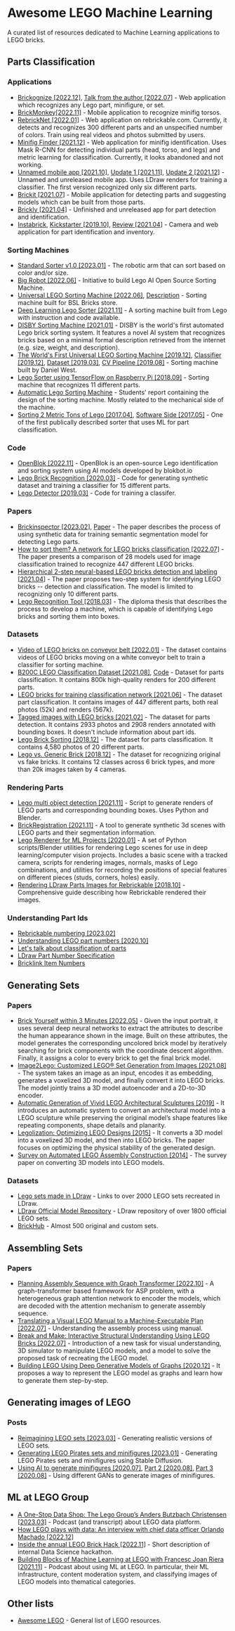 # Awesome LEGO Machine Learning
A curated list of resources dedicated to Machine Learning applications to LEGO bricks.

## Parts Classification
### Applications
* [Brickognize [2022.12]](https://brickognize.com/), [Talk from the author [2022.07]](https://www.youtube.com/watch?v=bzyG4Wf1Nkc) - Web application which recognizes any Lego part, minifigure, or set.
* [BrickMonkey[2022.11]](https://brickmonkey.app/) - Mobile application to recognize minifig torsos.
* [RebrickNet [2022.01]](https://rebrickable.com/rebricknet/) - Web application on rebrickable.com. Currently, it detects and recognizes 300 different parts and an unspecified number of colors. Train using real videos and photos submitted by users.
* [Minifig Finder [2021.12]](https://www.minifigfinder.com/) - Web application for minifig identification. Uses Mask R-CNN for detecting individual parts (head, torso, and legs) and metric learning for classification. Currently, it looks abandoned and not working.
* [Unnamed mobile app [2021.10]](https://www.reddit.com/r/lego/comments/j7fzme/i_have_created_an_app_that_can_recognise_lego/), [Update 1 [2021.11]](https://www.reddit.com/r/lego/comments/jmsq5a/update_on_my_lego_recognition_app/), [Update 2 [2021.12]](https://www.reddit.com/r/lego/comments/k81z9g/update_about_my_lego_recognition_app_some/) - Unnamed and unreleased mobile app. Uses LDraw renders for training a classifier. The first version recognized only six different parts.
* [Brickit [2021.07]](https://brickit.app/) - Mobile application for detecting parts and suggesting models which can be built from those parts. 
* [Brickly [2021.04]](https://www.facebook.com/bricklyapp) - Unfinished and unreleased app for part detection and identification.
* [Instabrick](https://www.instabrick.org/), [Kickstarter [2019.10]](https://www.kickstarter.com/projects/piqabrick/piqabrick/description), [Review [2021.04]](https://brickset.com/article/58811/review-instabrick-part-identification-system) - Camera and web application for part identification and inventory.

### Sorting Machines
* [Standard Sorter v1.0 [2023.01]](https://www.thirdarmrobotics.com/q_and_a.html) - The robotic arm that can sort based on color and/or size.
* [Big Robot [2022.06]](https://www.youtube.com/watch?v=Uj8ePOJEUdU) - Initiative to build Lego AI Open Source Sorting Machine.
* [Universal LEGO Sorting Machine [2022.06]](https://www.youtube.com/watch?v=9OO0SsRy6FE), [Description](https://www.robotminor.nl/the-lego-sorter-bsl-bricks/) - Sorting machine built for BSL Bricks store.
* [Deep Learning Lego Sorter [2021.11]](https://www.streamhead.com/3d%20printing/ai/2021/11/01/deep-learning-lego-sorting.html) - A sorting machine built from Lego with instruction and code available.
* [DISBY Sorting Machine [2021.01]](https://rbtx.com/en/solutions/disby-first-automatic-lego-bricks-sorting-system) - DISBY is the world's first automated Lego brick sorting system. It features a novel AI system that recognizes bricks based on a minimal formal description retrieved from the internet (e.g. size, weight, and description).
* [The World's First Universal LEGO Sorting Machine [2019.12]](https://www.youtube.com/watch?v=04JkdHEX3Yk), [Classifier [2019.12]](https://www.youtube.com/watch?v=-UGl0ZOCgwQ), [Dataset [2019.03]](https://medium.com/towards-data-science/how-i-created-over-100-000-labeled-lego-training-images-ec74191bb4ef), [CV Pipeline [2019.08]](https://towardsdatascience.com/a-high-speed-computer-vision-pipeline-for-the-universal-lego-sorting-machine-253f5a690ef4) - Sorting machine built by Daniel West.
* [Lego Sorter using TensorFlow on Raspberry Pi [2018.09]](https://medium.com/@pacogarcia3/tensorflow-on-raspbery-pi-lego-sorter-ab60019dcf32) - Sorting machine that recognizes 11 different parts.
* [Automatic Lego Sorting Machine](https://www.ceias.nau.edu/capstone/projects/ME/2019/19S1_LegoB/Final%20Report%201.pdf) - Students' report containing the design of the sorting machine. Mostly related to the mechanical side of the machine.
* [Sorting 2 Metric Tons of Lego [2017.04]](https://jacquesmattheij.com/sorting-two-metric-tons-of-lego/), [Software Side [2017.05]](https://jacquesmattheij.com/sorting-lego-the-software-side/) - One of the first publically described sorter that uses ML for part classification. 

### Code
* [OpenBlok [2022.11]](https://github.com/blokbot-io/OpenBlok) - OpenBlok is an open-source Lego identification and sorting system using AI models developed by blokbot.io
* [Lego Brick Recognition [2020.03]](https://github.com/jtheiner/LegoBrickClassification) - Code for generating synthetic dataset and training a classifier for 15 different parts.
* [Lego Detector [2019.03]](https://github.com/kirill-sidorchuk/lego_detector) - Code for training a classifer.

### Papers
* [Brickinspector [2023.02]](https://www.tramacsoft.com/brickinspector/), [Paper](https://www.mdpi.com/1424-8220/23/4/1898) - The paper describes the process of using synthetic data for training semantic segmentation model for detecting Lego parts.
* [How to sort them? A network for LEGO bricks classification [2022.07]](https://www.iccs-meeting.org/archive/iccs2022/papers/133520608.pdf) - The paper presents a comparison of 28 models used for image classification trained to recognize 447 different LEGO bricks.
* [Hierarchical 2-step neural-based LEGO bricks detection and labeling [2021.04]](https://mostwiedzy.pl/en/publication/hierarchical-2-step-neural-based-lego-bricks-detection-and-labeling,155119-1) - The paper proposes two-step system for identifying LEGO bricks -- detection and classification. The model is limited to recognizing only 10 different parts.
* [Lego Recognition Tool [2018.03]](https://robo4you.at/publications/Lego.pdf) - The diploma thesis that describes the process to develop a machine, which is capable of identifying Lego bricks and sorting them into boxes.

### Datasets
* [Video of LEGO bricks on conveyor belt [2022.01]](https://mostwiedzy.pl/en/open-research-data-series/video-of-lego-bricks-on-conveyor-belt,202011132226557715481-0/catalog) - The dataset contains videos of LEGO bricks moving on a white conveyor belt to train a classifier for sorting machine.
* [B200C LEGO Classification Dataset [2021.08]](https://www.kaggle.com/datasets/ronanpickell/b200c-lego-classification-dataset), [Code](https://github.com/korra-pickell/LEGO-Classification-Dataset) - Dataset for parts classification. It contains 800k high-quality renders for 200 different parts.
* [LEGO bricks for training classification network [2021.06]](https://mostwiedzy.pl/en/open-research-data/lego-bricks-for-training-classification-network,618104539639776-0) - The dataset part classification. It contains images of 447 different parts, both real photos (52k) and renders (567k). 
* [Tagged images with LEGO bricks [2021.02]](https://mostwiedzy.pl/en/open-research-data/tagged-images-with-lego-bricks,209111650250426-0) - The dataset for parts detection. It contains 2933 photos and 2908 renders annotated with bounding boxes. It doesn't include information about part ids.
* [Lego Brick Sorting [2018.12]](https://www.kaggle.com/datasets/pacogarciam3/lego-brick-sorting-image-recognition) - The dataset for parts classification. It contains 4,580 photos of 20 different parts.
* [Lego vs. Generic Brick [2018.12]](https://www.kaggle.com/datasets/pacogarciam3/lego-vs-generic-brick-image-recognition) - The dataset for recognizing original vs fake bricks. It contains 12 classes across 6 brick types, and more than 20k images taken by 4 cameras.

### Rendering Parts
* [Lego multi object detection [2021.11]](https://github.com/mantyni/Multi-object-detection-lego) - Script to generate renders of LEGO parts and corresponding bounding boxes. Uses Python and Blender.
* [BrickRegistration [2021.11]](https://github.com/GistNoesis/BrickRegistration) - A tool to generate synthetic 3d scenes with LEGO parts and their segmentation information.
* [Lego Renderer for ML Projects [2020.01]](https://github.com/WHSnyder/LegoTrainingRenderer) - A set of Python scripts/Blender utilities for rendering Lego scenes for use in deep learning/computer vision projects. Includes a basic scene with a tracked camera, scripts for rendering images, normals, masks of Lego combinations, and utilities for recording the positions of special features on different pieces (studs, corners, holes) easily.
* [Rendering LDraw Parts Images for Rebrickable [2018.10]](https://bricksafe.com/files/Simon/guide/guide.html) - Comprehensive guide describing how Rebrickable rendered their images.

### Understanding Part Ids
* [Rebrickable numbering [2023.02]](https://rebrickable.com/help/part-numbering/)
* [Understanding LEGO part numbers [2020.10]](https://brickset.com/article/54327/understanding-lego-part-numbers)
* [Let's talk about classification of parts](https://swooshable.com/parts/classification)
* [LDraw Part Number Specification](https://www.ldraw.org/part-number-spec.html)
* [Bricklink Item Numbers](https://www.bricklink.com/help.asp?helpID=168)

## Generating Sets
### Papers
* [Brick Yourself within 3 Minutes [2022.05]](https://air.tsinghua.edu.cn/en/Brick-Yourself-within-3-Minutes.pdf) - Given the input portrait, it uses several deep neural networks to extract the attributes to describe the human appearance shown in the image. Built on these attributes, the model generates the corresponding uncolored brick model by iteratively searching for brick components with the coordinate descent algorithm. Finally, it assigns a color to every brick to get the final brick model.
* [Image2Lego: Customized LEGO® Set Generation from Images [2021.08]](https://arxiv.org/abs/2108.08477) - The system takes an image as an input, encodes it as embedding, generates a voxelized 3D model, and finally convert it into LEGO bricks. The model jointly trains a 3D model autoencoder and a 2D-to-3D encoder.
* [Automatic Generation of Vivid LEGO Architectural Sculptures [2019]](http://staff.ustc.edu.cn/~xjchen99/2019cgf-lego-zhou.pdf) - It introduces an automatic system to convert an architectural model into a LEGO sculpture while preserving the original model’s shape features like repeating components, shape details and planarity.
* [Legolization: Optimizing LEGO Designs [2015]](http://www.cs.columbia.edu/~yonghao/siga15/luo-Legolization.pdf) - It converts a 3D model into a voxelized 3D model, and then into LEGO bricks. The paper focuses on optimizing the physical stability of the generated design.
* [Survey on Automated LEGO Assembly Construction [2014]](https://core.ac.uk/download/pdf/295560271.pdf) - The survey paper on converting 3D models into LEGO models. 

### Datasets
* [Lego sets made in LDraw](https://www.eurobricks.com/forum/index.php?/forums/topic/48285-key-topic-official-lego-sets-made-in-ldraw/) - Links to over 2000 LEGO sets recreated in LDraw.
* [LDraw Official Model Repository](https://omr.ldraw.org/) - LDraw repository of over 1800 official LEGO sets. 
* [BrickHub](https://brickhub.org/) - Almost 500 original and custom sets.

## Assembling Sets
### Papers
* [Planning Assembly Sequence with Graph Transformer [2022.10]](https://arxiv.org/abs/2210.05236) - A graph-transformer based framework for ASP problem, with a heterogeneous graph attention network to encoder the models, which are decoded with the attention mechanism to generate assembly sequence.
* [Translating a Visual LEGO Manual to a Machine-Executable Plan [2022.07]](https://cs.stanford.edu/~rcwang/projects/lego_manual/) - Understanding the assembly process using manual.
* [Break and Make: Interactive Structural Understanding Using LEGO Bricks [2022.07]](https://arxiv.org/abs/2207.13738) - Introduction of a new task for visual understanding, 3D simulator to manipulate LEGO models, and a model to solve the proposed task of recreating the LEGO model.
* [Building LEGO Using Deep Generative Models of Graphs [2020.12]](https://arxiv.org/abs/2012.11543) - It proposes a way to represent the LEGO model as graphs and learn how to generate them step-by-step.

## Generating images of LEGO
### Posts
* [Reimagining LEGO sets [2023.03]](https://brickset.com/article/92515/reimagining-lego-sets) - Generating realistic versions of LEGO sets.
* [Generating LEGO Pirates sets and minifigures [2023.01]](https://www.eurobricks.com/forum/index.php?/forums/topic/193551-i-fed-an-ai-image-generator-with-lego-pirate-prompts-and-this-is-what-happened-lots-of-images/) - Generating LEGO Pirates sets and minifigures using Stable Diffusion.
* [Using AI to generate minifigures [2020.07]](https://brickset.com/article/52483/using-ai-to-generate-minifigures), [Part 2 [2020.08]](https://brickset.com/article/53051/using-ai-to-generate-minifigures-part-2), [Part 3 [2020.08]](https://brickset.com/article/63365/using-ai-to-generate-minifigures-part-3) - Using different GANs to generate images of minifigures.

## ML at LEGO Group
* [A One-Stop Data Shop: The Lego Group’s Anders Butzbach Christensen [2023.03]](https://sloanreview.mit.edu/audio/a-one-stop-data-shop-the-lego-groups-anders-butzbach-christensen/) - Podcast (and transcript) about LEGO data platform.
* [How LEGO plays with data: An interview with chief data officer Orlando Machado [2022.12]](https://www.mckinsey.com/capabilities/quantumblack/our-insights/how-lego-plays-with-data-an-interview-with-chief-data-officer-orlando-machado)
* [Inside the annual LEGO Brick Hack [2022.11]](https://www.lego.com/en-gb/careers/stories/inside-the-annual-lego-brick-hack) - Short description of internal Data Science hackathon.
* [Building Blocks of Machine Learning at LEGO with Francesc Joan Riera [2021.11]](https://twimlai.com/podcast/twimlai/building-blocks-machine-learning-lego-francesc-joan-riera/) - Podcast about using ML at LEGO. In particular, their ML infrastructure, content moderation system, and classifying images of LEGO models into thematical categories.

## Other lists
* [Awesome LEGO](https://github.com/ad-si/awesome-lego) - General list of LEGO resources.
